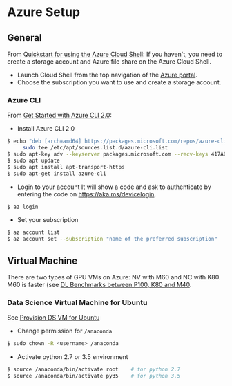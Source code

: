 # Azure Setup

## General
From [Quickstart for using the Azure Cloud Shell](https://docs.microsoft.com/en-us/azure/cloud-shell/quickstart):
If you haven't, you need to create a storage account and Azure file share on the Azure Cloud Shell.
* Launch Cloud Shell from the top navigation of the [Azure portal](https://ms.portal.azure.com).
* Choose the subscription you want to use and create a storage account.

### Azure CLI
From [Get Started with Azure CLI 2.0](https://docs.microsoft.com/en-us/cli/azure/get-started-with-azure-cli):

* Install Azure CLI 2.0
```bash
$ echo "deb [arch=amd64] https://packages.microsoft.com/repos/azure-cli/ wheezy main" | \
     sudo tee /etc/apt/sources.list.d/azure-cli.list
$ sudo apt-key adv --keyserver packages.microsoft.com --recv-keys 417A0893
$ sudo apt update 
$ sudo apt install apt-transport-https
$ sudo apt-get install azure-cli
```
* Login to your account It will show a code and ask to authenticate by entering the code on https://aka.ms/devicelogin.
```bash
$ az login
```
* Set your subscription
```bash
$ az account list
$ az account set --subscription "name of the preferred subscription"
```

## Virtual Machine
There are two types of GPU VMs on Azure: NV with M60 and NC with K80. M60 is faster (see [DL Benchmarks between P100, K80 and M40](https://www.microway.com/hpc-tech-tips/deep-learning-benchmarks-nvidia-tesla-p100-16gb-pcie-tesla-k80-tesla-m40-gpus/).

### Data Science Virtual Machine for Ubuntu
See [Provision DS VM for Ubuntu](https://github.com/MicrosoftDocs/azure-docs/blob/master/articles/machine-learning/machine-learning-data-science-dsvm-ubuntu-intro.md)

* Change permission for `/anaconda`
```bash
$ sudo chown -R <username> /anaconda
```
* Activate python 2.7 or 3.5 environment
```bash
$ source /anaconda/bin/activate root	# for python 2.7
$ source /anaconda/bin/activate py35	# for python 3.5
```
